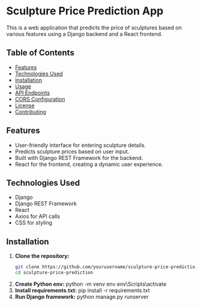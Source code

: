# Sculpture Price Prediction App

This is a web application that predicts the price of sculptures based on various features using a Django backend and a React frontend.

## Table of Contents

- [Features](#features)
- [Technologies Used](#technologies-used)
- [Installation](#installation)
- [Usage](#usage)
- [API Endpoints](#api-endpoints)
- [CORS Configuration](#cors-configuration)
- [License](#license)
- [Contributing](#contributing)

## Features

- User-friendly interface for entering sculpture details.
- Predicts sculpture prices based on user input.
- Built with Django REST Framework for the backend.
- React for the frontend, creating a dynamic user experience.

## Technologies Used

- Django
- Django REST Framework
- React
- Axios for API calls
- CSS for styling

## Installation

1. **Clone the repository:**
   ```bash
   git clone https://github.com/yourusername/sculpture-price-prediction.git
   cd sculpture-price-prediction
2. **Create Python env:**
   python -m venv env
   env\Scripts\activate
3. **Install requirements.txt:**
   pip install -r requirements.txt
4. **Run Django framework:**
   python manage.py runserver
   

